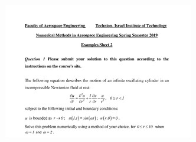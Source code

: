 ![alt text](https://github.com/Daniboy370/Numerical-Algorithms/blob/master/Cylindrical%202nd%20PDE/Hw_2_Code/description_3.png)
